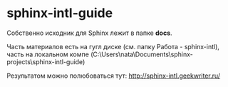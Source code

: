 # sphinx-intl-guide

Собственно исходник для Sphinx лежит в папке **docs**.

Часть материалов есть на гугл диске (см. папку Работа - sphinx-intl), часть на локальном компе (C:\Users\nata\Documents\sphinx-projects\sphinx-intl-guide)

Результатом можно полюбоваться тут: http://sphinx-intl.geekwriter.ru/
